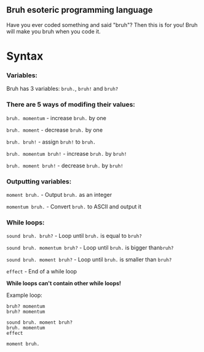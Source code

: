 ## Bruh esoteric programming language
Have you ever coded something and said "bruh"? Then this is for you!
Bruh will make you bruh when you code it.

# Syntax 

### Variables:

Bruh has 3 variables: ```bruh.```, ```bruh!``` and ```bruh?```


### There are 5 ways of modifing their values:

```bruh. momentum``` - increase ```bruh.``` by one

```bruh. moment``` - decrease ```bruh.``` by one
 
```bruh. bruh!``` - assign ```bruh!``` to ```bruh.``` 

```bruh. momentum bruh!``` - increase ```bruh.``` by ```bruh!```

```bruh. moment bruh!``` - decrease ```bruh.``` by ```bruh!```


### Outputting variables:

```moment bruh.``` - Output ```bruh.``` as an integer

```momentum bruh.``` - Convert ```bruh.``` to ASCII and output it


### While loops:

```sound bruh. bruh?``` - Loop until ```bruh.``` is equal to ```bruh?```

```sound bruh. momentum bruh?``` - Loop until ```bruh.``` is bigger than```bruh?```

```sound bruh. moment bruh?``` - Loop until ```bruh.``` is smaller than ```bruh?```

```effect``` - End of a while loop

**While loops can't contain other while loops!**

Example loop:

```
bruh? momentum
bruh? momentum

sound bruh. moment bruh?
bruh. momentum
effect

moment bruh.
```
 
